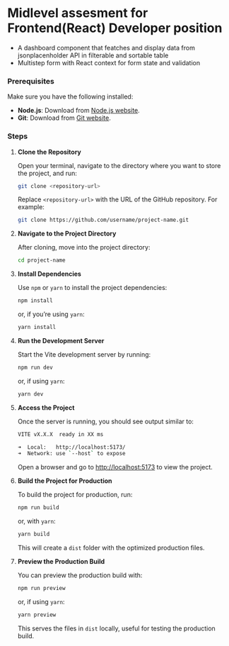 # Midlevel assesment for Frontend(React) Developer position

 - A dashboard component that featches and display data from jsonplacenholder API in filterable and sortable table
 - Multistep form with React context for form state and validation
 
### Prerequisites

Make sure you have the following installed:
- **Node.js**: Download from [Node.js website](https://nodejs.org/).
- **Git**: Download from [Git website](https://git-scm.com/).

### Steps

1. **Clone the Repository**

   Open your terminal, navigate to the directory where you want to store the project, and run:

   ```bash
   git clone <repository-url>
   ```

   Replace `<repository-url>` with the URL of the GitHub repository. For example:

   ```bash
   git clone https://github.com/username/project-name.git
   ```

2. **Navigate to the Project Directory**

   After cloning, move into the project directory:

   ```bash
   cd project-name
   ```

3. **Install Dependencies**

   Use `npm` or `yarn` to install the project dependencies:

   ```bash
   npm install
   ```

   or, if you’re using `yarn`:

   ```bash
   yarn install
   ```

4. **Run the Development Server**

   Start the Vite development server by running:

   ```bash
   npm run dev
   ```

   or, if using `yarn`:

   ```bash
   yarn dev
   ```

5. **Access the Project**

   Once the server is running, you should see output similar to:

   ```bash
   VITE vX.X.X  ready in XX ms

   ➜  Local:   http://localhost:5173/
   ➜  Network: use `--host` to expose
   ```

   Open a browser and go to [http://localhost:5173](http://localhost:5173) to view the project.

6. **Build the Project for Production**

   To build the project for production, run:

   ```bash
   npm run build
   ```

   or, with `yarn`:

   ```bash
   yarn build
   ```

   This will create a `dist` folder with the optimized production files.

7. **Preview the Production Build**

   You can preview the production build with:

   ```bash
   npm run preview
   ```

   or, if using `yarn`:

   ```bash
   yarn preview
   ```

   This serves the files in `dist` locally, useful for testing the production build.

